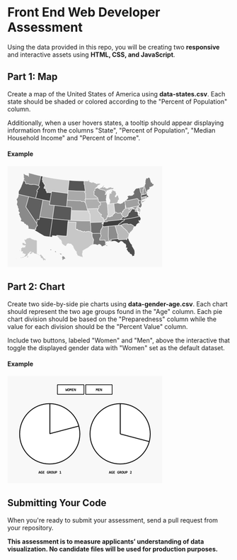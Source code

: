 # Front End Web Developer Assessment

Using the data provided in this repo, you will be creating two **responsive** and interactive assets using **HTML, CSS, and JavaScript**.

## Part 1: Map
Create a map of the United States of America using **data-states.csv**. Each state should be shaded or colored according to the "Percent of Population" column. 

Additionally, when a user hovers states, a tooltip should appear displaying information from the columns "State", "Percent of Population", "Median Household Income" and "Percent of Income".

#### Example
![Example Map](/example-map.png)

## Part 2: Chart
Create two side-by-side pie charts using **data-gender-age.csv**. Each chart should represent the two age groups found in the "Age" column. Each pie chart division should be based on the "Preparedness" column while the value for each division should be the "Percent Value" column.

Include two buttons, labeled "Women" and "Men", above the interactive that toggle the displayed gender data with "Women" set as the default dataset. 

#### Example
![Example Chart](/example-chart.png)

## Submitting Your Code
When you're ready to submit your assessment, send a pull request from your repository.


**This assessment is to measure applicants’ understanding of data visualization. No candidate files will be used for production purposes.**

